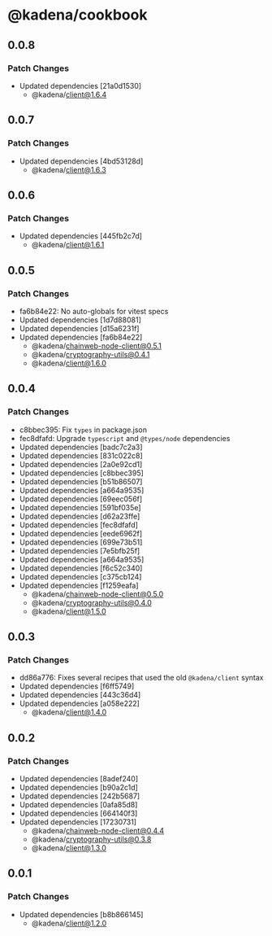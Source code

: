 # @kadena/cookbook

## 0.0.8

### Patch Changes

- Updated dependencies [21a0d1530]
  - @kadena/client@1.6.4

## 0.0.7

### Patch Changes

- Updated dependencies [4bd53128d]
  - @kadena/client@1.6.3

## 0.0.6

### Patch Changes

- Updated dependencies [445fb2c7d]
  - @kadena/client@1.6.1

## 0.0.5

### Patch Changes

- fa6b84e22: No auto-globals for vitest specs
- Updated dependencies [1d7d88081]
- Updated dependencies [d15a6231f]
- Updated dependencies [fa6b84e22]
  - @kadena/chainweb-node-client@0.5.1
  - @kadena/cryptography-utils@0.4.1
  - @kadena/client@1.6.0

## 0.0.4

### Patch Changes

- c8bbec395: Fix `types` in package.json
- fec8dfafd: Upgrade `typescript` and `@types/node` dependencies
- Updated dependencies [badc7c2a3]
- Updated dependencies [831c022c8]
- Updated dependencies [2a0e92cd1]
- Updated dependencies [c8bbec395]
- Updated dependencies [b51b86507]
- Updated dependencies [a664a9535]
- Updated dependencies [69eec056f]
- Updated dependencies [591bf035e]
- Updated dependencies [d62a23ffe]
- Updated dependencies [fec8dfafd]
- Updated dependencies [eede6962f]
- Updated dependencies [699e73b51]
- Updated dependencies [7e5bfb25f]
- Updated dependencies [a664a9535]
- Updated dependencies [f6c52c340]
- Updated dependencies [c375cb124]
- Updated dependencies [f1259eafa]
  - @kadena/chainweb-node-client@0.5.0
  - @kadena/cryptography-utils@0.4.0
  - @kadena/client@1.5.0

## 0.0.3

### Patch Changes

- dd86a776: Fixes several recipes that used the old `@kadena/client` syntax
- Updated dependencies [f6ff5749]
- Updated dependencies [443c36d4]
- Updated dependencies [a058e222]
  - @kadena/client@1.4.0

## 0.0.2

### Patch Changes

- Updated dependencies [8adef240]
- Updated dependencies [b90a2c1d]
- Updated dependencies [242b5687]
- Updated dependencies [0afa85d8]
- Updated dependencies [664140f3]
- Updated dependencies [17230731]
  - @kadena/chainweb-node-client@0.4.4
  - @kadena/cryptography-utils@0.3.8
  - @kadena/client@1.3.0

## 0.0.1

### Patch Changes

- Updated dependencies [b8b866145]
  - @kadena/client@1.2.0
